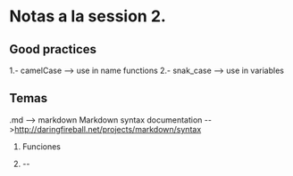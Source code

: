 # Notas a la session 2.

## Good practices
1.- camelCase --> use in name functions
2.- snak_case --> use in variables

## Temas

.md --> markdown 
Markdown syntax documentation -->http://daringfireball.net/projects/markdown/syntax

1. Funciones


2. --


 
